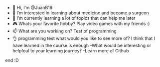 - 👋 Hi, I’m @JuanB19
- 👀 I’m interested in learning about medicine and become a surgeon
- 🌱 I’m currently learning a lot of topics that can help me later
- 🎮 Whats your favorite hobby? Play video games with my friends :)
- 📫 What are you working on? Test of programming
- 👌 programming test what would you like to see more of? I think that I have learned in the course is enough
-What would be interesting or helpfoul to your learning journey?
-Learn more of Github

end :D
